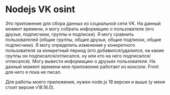 # Nodejs VK osint

Это приложение для сбора данных из социальной сети VK. На данный момент времени, я могу собрать информацию о пользователе (его друзья, подписчики, группы и подписки). Я могу сравнить пользователей (общие группы, общие друзья, общие подписки, общие подписчики). Я могу определить изменения у конкретного пользователя за конкретный период (кто добавился/удалился, на какие группы он подписался/отписался, ну или кто на него подписался/отписался). Могу вывести информацию о друзьях пользователя. На данный момент времени мое приложение работает из консоли. Front для него я пока не писал.

Для работы моего приложения, нужен node.js 18 версии и выше (у меня стоит версия v18.18.0).
